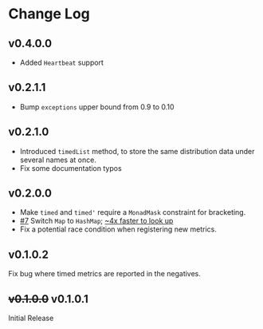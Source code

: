 # Change Log

## v0.4.0.0

- Added `Heartbeat` support

## v0.2.1.1

- Bump `exceptions` upper bound from 0.9 to 0.10

## v0.2.1.0

- Introduced `timedList` method, to store the same distribution data under several names at once.
- Fix some documentation typos

## v0.2.0.0 

- Make `timed` and `timed'` require a `MonadMask` constraint for bracketing.
- [#7](https://github.com/sellerlabs/monad-metrics/pull/7) Switch `Map` to `HashMap`; [~4x faster to look up](https://github.com/sellerlabs/monad-metrics/pull/8)
- Fix a potential race condition when registering new metrics.

## v0.1.0.2

Fix bug where timed metrics are reported in the negatives.

## ~~v0.1.0.0~~ v0.1.0.1

Initial Release

